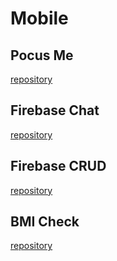 # Mobile

## Pocus Me
[repository](https://github.com/hyunmindev/Mobile_Pokus-Me)

## Firebase Chat
[repository](https://github.com/hyunmindev/Mobile_Firebase-Chat)

## Firebase CRUD
[repository](https://github.com/hyunmindev/Mobile_Firebase-CRUD)

## BMI Check
[repository](https://github.com/hyunmindev/Mobile_BMI-Check)
